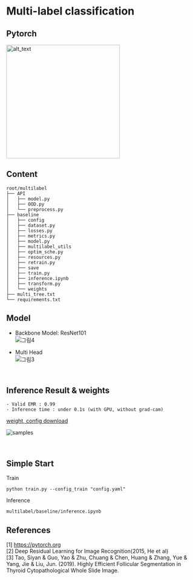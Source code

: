 # Multi-label classification
## Pytorch
[<img alt="alt_text" width="300px" src="https://user-images.githubusercontent.com/49234207/147069604-fd4d5a52-e52f-450d-8ff6-9fbb6872a072.png" />](https://pytorch.org)


## Content
```
root/multilabel
├── API
│   ├── model.py
│   ├── OOD.py
│   └── preprocess.py 
├── baseline
│   ├── config
│   ├── dataset.py
│   ├── losses.py
│   ├── metrics.py
│   ├── model.py
│   ├── multilabel_utils
│   ├── optim_sche.py
│   ├── resources.py
│   ├── retrain.py
│   ├── save
│   ├── train.py
│   ├── inference.ipynb
│   ├── transform.py
│   └── weights
├── multi_tree.txt
└── requirements.txt
```


## Model

- Backbone Model: ResNet101  
![그림4](https://user-images.githubusercontent.com/49234207/147072747-caf33f94-b21d-4cf6-b42e-1e06b5f336dd.png)



- Multi Head  
![그림3](https://user-images.githubusercontent.com/49234207/147073247-c5b9443a-0d57-4334-bc10-1df9bc586c09.png)


<br>

## Inference Result & weights
```
- Valid EMR : 0.99 
- Inference time : under 0.1s (with GPU, without grad-cam)
```
[weight, config download](https://drive.google.com/drive/folders/1LhFXnXA9X9VEE6SFroAIAVcViE0pvRdT?usp=sharing)


![samples](https://user-images.githubusercontent.com/49234207/147074833-c6cbd799-1ec3-4fba-8b94-293e284a7877.png)


<br>

## Simple Start

Train
```
python train.py --config_train "config.yaml"
```
Inference  
```
multilabel/baseline/inference.ipynb
```

## References
[1] https://pytorch.org  
[2] Deep Residual Learning for Image Recognition(2015, He et al)  
[3] Tao, Siyan & Guo, Yao & Zhu, Chuang & Chen, Huang & Zhang, Yue & Yang, Jie & Liu, Jun. (2019). Highly Efficient Follicular Segmentation in Thyroid Cytopathological Whole Slide Image.
